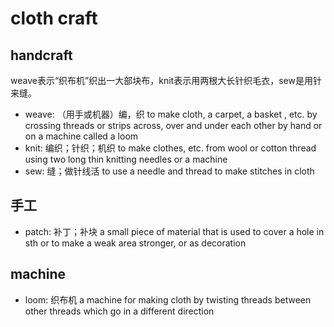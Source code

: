 # cloth craft

## handcraft

weave表示“织布机”织出一大部块布，knit表示用两根大长针织毛衣，sew是用针来缝。

- weave: （用手或机器）编，织 to make cloth, a carpet, a basket , etc. by crossing threads or strips across, over and under each other by hand or on a machine called a loom
- knit: 编织；针织；机织 to make clothes, etc. from wool or cotton thread using two long thin knitting needles or a machine
- sew: 缝；做针线活 to use a needle and thread to make stitches in cloth

## 手工

- patch: 补丁；补块 a small piece of material that is used to cover a hole in sth or to make a weak area stronger, or as decoration

## machine

- loom: 织布机 a machine for making cloth by twisting threads between other threads which go in a different direction
